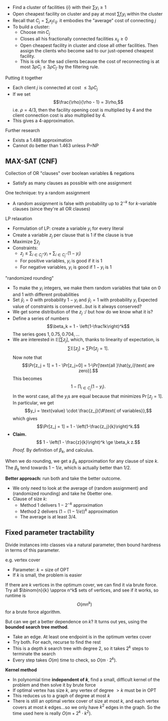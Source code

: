 - Find a cluster of facilities $\{ i \}$ with their $\sum y_i \ge 1$ 
- Open cheapest facility on cluster and pay at most $\sum f_i y_i$  within the cluster
- Recall that $C_j = \sum_i x_j c_{ij}$. it embodies the "average" cost of connecting $j$
- To build a cluster:
	- Choose $\min C_j$ 
	- Closes all his fractionally connected facilities $x_{ij} \ge 0$
	- Open cheapest facility in cluster and close all other facilities. Then assign the clients who become sad to our just-opened cheapest facility.
	- This is ok for the sad clients because the cost of reconnecting is at most $3\rho C_j \le 3\rho C_{j'}$ by the filtering rule.

Putting it together
- Each client $j$ is connected at cost $\le 3 \rho C_j$
- If we set
  $$\frac{\rho}{\rho - 1} = 3\rho,$$
  i.e. $\rho = 4/3$, then the facility opening cost is multiplied by 4 and the client connection cost is also multiplied by 4.
- This gives a 4-approximation.

Further research
- Exists a 1.488 approximation
- Cannot do better than 1.463 unless P=NP
## MAX-SAT (CNF)
Collection of OR "clauses" over boolean variables & negations
- Satisfy as many clauses as possible with one assignment

One technique: try a random assignment
- A random assignment is false with probability up to $2^{-k}$ for $k$-variable clauses (since they're all OR clauses)

LP relaxation
- Formulation of LP: create a variable $y_i$ for every literal
- Create a variable $z_j$ per clause that is 1 if the clause is true
- Maximize $\sum z_j$
- Constraints:
	- $z_j \le \sum_{i \in C_j^+} y_i + \sum_{i \in C_j^-} (1-y_i)$
	- For positive variables, $y_i$ is good if it is 1
	- For negative variables, $y_i$ is good if $1 - y_i$ is 1

"randomized rounding"
- To make the $y_i$ integers, we make them random variables that take on 0 and 1 with different probabilities
- Set $\hat y_i = 0$ with probability $1 - y_i$ and $\hat y_i = 1$ with probability $y_i$
Expected value of constraints is conserved...but is it always conserved?
- We get some distribution of the $z_j$ :/ but how do we know what it is?
- Define a series of numbers
  $$\beta_k = 1 - \left(1-\frac1k\right)^k$$
  The series goes $1, 0.75, 0.704, \dots$
- We are interested in $\mathbb{E}[\sum z_j]$, which, thanks to linearity of expectation, is
  $$\sum \mathbb{E}[z_j] = \sum \text{Pr}[z_j = 1].$$
  Now note that
  $$\Pr[z_j = 1] = 1 - \Pr[z_j=0] = 1-\Pr[\text{all }\hat{y_i}\text{ are zero}].$$
  This becomes
  $$1 - \prod_{i \in C_j} (1-y_i).$$
  In the worst case, all the $y_i$s are equal because that minimizes $\Pr[z_j = 1]$. In particular, we get
  $$y_i = \text{value} \cdot \frac{z_j}{\#\text{ of variables}},$$
  which gives
  $$\Pr[z_j = 1] = 1 - \left(1-\frac{z_j}{k}\right)^k.$$
- **Claim.**
  $$ 1 - \left(1 - \frac{z}{k}\right)^k \ge \beta_k z.$$
  *Proof.* By definition of $\beta_k$, and calculus.

When we do rounding, we get a $\beta_k$ approximation for any clause of size $k$. The $\beta_k$ tend towards $1 - 1/e$, which is actually better than $1/2$.

**Better approach:** run both and take the better outcome.
- We only need to look at the average of (random assignment) and (randomized rounding) and take he 0better one.
- Clause of size $k$:
	- Method 1 delivers $1 - 2^{-k}$ approximation
	- Method 2 delivers $(1 - (1 - 1/e))^k$ approximation
	- The average is at least 3/4.
## Fixed parameter tractability
Divide instances into classes via a natural parameter, then bound hardness in terms of this parameter.

e.g. vertex cover
- Parameter: $k = \text{size of OPT}$
- If $k$ is small, the problem is easier

If there are $k$ vertices in the optimum cover, we can find it via brute force. Try all $\binom{n}{k} \approx n^k$ sets of vertices, and see if it works, so runtime is
$$O(mn^k)$$
for a brute force algorithm.

But can we get a better dependence on $k$? It turns out yes, using the **bounded search tree method**.
- Take an edge. At least one endpoint is in the optimum vertex cover
- Try both. For each, recurse to find the rest
- This is a depth $k$ search tree with degree 2, so it takes $2^k$ steps to terminate the search
- Every step takes $O(m)$ time to check, so $O(m \cdot 2^k)$.

**Kernel method**
- In polynomial time **independent of $k$**, find a small, difficult kernel of the problem and then solve it by brute force
- If optimal vertex has size $k$, any vertex of degree $>k$ must be in OPT
- This reduces us to a graph of degree at most $k$
- There is still an optimal vertex cover of size at most $k$, and each vertex covers at most $k$ edges...so we only have $k^2$ edges in the graph.
So the time used here is really $O(m + 2^k \cdot k^2)$.
